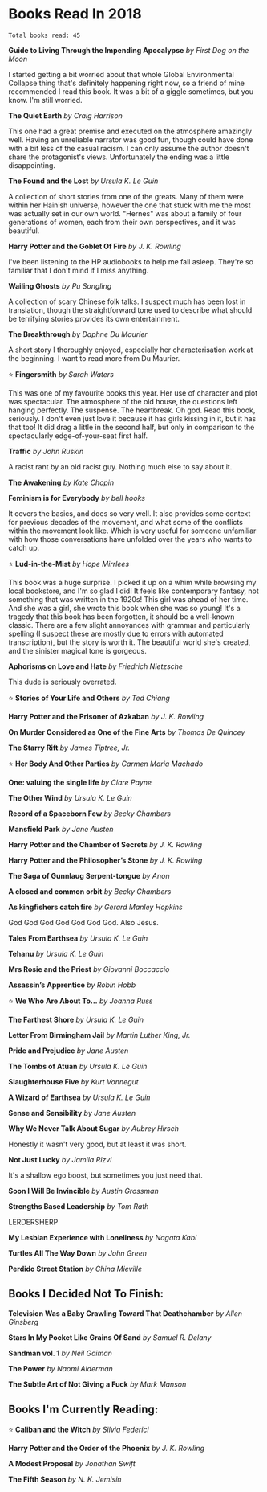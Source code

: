 # Books Read In 2018
`Total books read: 45`


**Guide to Living Through the Impending Apocalypse**
*by First Dog on the Moon*

I started getting a bit worried about that whole Global Environmental Collapse thing that's definitely happening right now, so a friend of mine recommended I read this book. It was a bit of a giggle sometimes, but you know. I'm still worried.

**The Quiet Earth**
*by Craig Harrison*

This one had a great premise and executed on the atmosphere amazingly well. Having an unreliable narrator was good fun, though could have done with a bit less of the casual racism. I can only assume the author doesn't share the protagonist's views. Unfortunately the ending was a little disappointing.

**The Found and the Lost**
*by Ursula K. Le Guin*

A collection of short stories from one of the greats. Many of them were within her Hainish universe, however the one that stuck with me the most was actually set in our own world. "Hernes" was about a family of four generations of women, each from their own perspectives, and it was beautiful.

**Harry Potter and the Goblet Of Fire**
*by J. K. Rowling*

I've been listening to the HP audiobooks to help me fall asleep. They're so familiar that I don't mind if I miss anything.

**Wailing Ghosts**
*by Pu Songling*

A collection of scary Chinese folk talks. I suspect much has been lost in translation, though the straightforward tone used to describe what should be terrifying stories provides its own entertainment.

**The Breakthrough**
*by Daphne Du Maurier*

A short story I thoroughly enjoyed, especially her characterisation work at the beginning. I want to read more from Du Maurier.

⭐️ **Fingersmith**
*by Sarah Waters*

This was one of my favourite books this year. Her use of character and plot was spectacular. The atmosphere of the old house, the questions left hanging perfectly. The suspense. The heartbreak. Oh god. Read this book, seriously. I don't even just love it because it has girls kissing in it, but it has that too! It did drag a little in the second half, but only in comparison to the spectacularly edge-of-your-seat first half.

**Traffic**
*by John Ruskin*

A racist rant by an old racist guy. Nothing much else to say about it.

**The Awakening**
*by Kate Chopin*

**Feminism is for Everybody**
*by bell hooks*

It covers the basics, and does so very well. It also provides some context for previous decades of the movement, and what some of the conflicts within the movement look like. Which is very useful for someone unfamiliar with how those conversations have unfolded over the years who wants to catch up.

⭐️ **Lud-in-the-Mist**
*by Hope Mirrlees*

This book was a huge surprise. I picked it up on a whim while browsing my local bookstore, and I'm so glad I did! It feels like contemporary fantasy, not something that was written in the 1920s! This girl was ahead of her time. And she was a girl, she wrote this book when she was so young! It's a tragedy that this book has been forgotten, it should be a well-known classic.
There are a few slight annoyances with grammar and particularly spelling (I suspect these are mostly due to errors with automated transcription), but the story is worth it.
The beautiful world she's created, and the sinister magical tone is gorgeous.

**Aphorisms on Love and Hate**
*by Friedrich Nietzsche*

This dude is seriously overrated.

⭐️ **Stories of Your Life and Others**
*by Ted Chiang*

**Harry Potter and the Prisoner of Azkaban**
*by J. K. Rowling*

**On Murder Considered as One of the Fine Arts**
*by Thomas De Quincey*

**The Starry Rift**
*by James Tiptree, Jr.*

⭐️ **Her Body And Other Parties**
*by Carmen Maria Machado*

**One: valuing the single life**
*by Clare Payne*

**The Other Wind**
*by Ursula K. Le Guin*

**Record of a Spaceborn Few**
*by Becky Chambers*

**Mansfield Park**
*by Jane Austen*

**Harry Potter and the Chamber of Secrets**
*by J. K. Rowling*

**Harry Potter and the Philosopher’s Stone**
*by J. K. Rowling*

**The Saga of Gunnlaug Serpent-tongue**
*by Anon*

**A closed and common orbit**
*by Becky Chambers*

**As kingfishers catch fire**
*by Gerard Manley Hopkins*

God God God God God God God. Also Jesus.

**Tales From Earthsea**
*by Ursula K. Le Guin*

**Tehanu**
*by Ursula K. Le Guin*

**Mrs Rosie and the Priest**
*by Giovanni Boccaccio*

**Assassin’s Apprentice**
*by Robin Hobb*

⭐️ **We Who Are About To...**
*by Joanna Russ*

**The Farthest Shore**
*by Ursula K. Le Guin*

**Letter From Birmingham Jail**
*by Martin Luther King, Jr.*

**Pride and Prejudice**
*by Jane Austen*

**The Tombs of Atuan**
*by Ursula K. Le Guin*

**Slaughterhouse Five**
*by Kurt Vonnegut*

**A Wizard of Earthsea**
*by Ursula K. Le Guin*

**Sense and Sensibility**
*by Jane Austen*

**Why We Never Talk About Sugar**
*by Aubrey Hirsch*

Honestly it wasn't very good, but at least it was short.

**Not Just Lucky**
*by Jamila Rizvi*

It's a shallow ego boost, but sometimes you just need that.

**Soon I Will Be Invincible**
*by Austin Grossman*

**Strengths Based Leadership**
*by Tom Rath*

LERDERSHERP

**My Lesbian Experience with Loneliness**
*by Nagata Kabi*

**Turtles All The Way Down**
*by John Green*

**Perdido Street Station**
*by China Mieville*

## Books I Decided Not To Finish:

**Television Was a Baby Crawling Toward That Deathchamber**
*by Allen Ginsberg*

**Stars In My Pocket Like Grains Of Sand**
*by Samuel R. Delany*

**Sandman vol. 1**
*by Neil Gaiman*

**The Power**
*by Naomi Alderman*

**The Subtle Art of Not Giving a Fuck**
*by Mark Manson*

## Books I'm Currently Reading:

⭐️ **Caliban and the Witch**
*by Silvia Federici*

**Harry Potter and the Order of the Phoenix**
*by J. K. Rowling*

**A Modest Proposal**
*by Jonathan Swift*

**The Fifth Season**
*by N. K. Jemisin*
